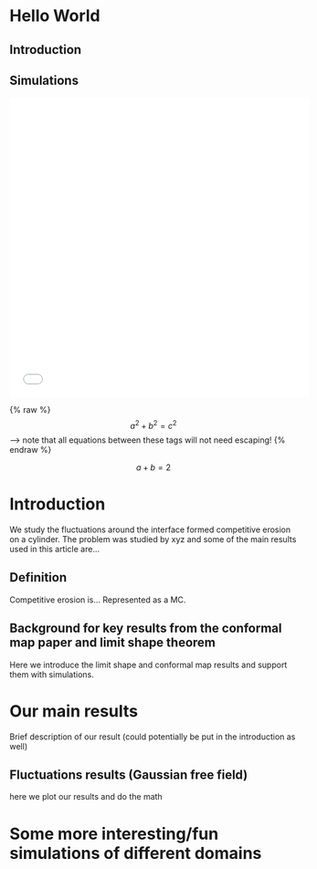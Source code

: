 # Hello World
## Introduction
## Simulations
<iframe width="525" height="525" seamless="seamless" frameBorder="0" scrolling="no" src="visualization/CompEros2.html"></iframe>

{% raw %}
  $$a^2 + b^2 = c^2$$ --> note that all equations between these tags will not need escaping!
 {% endraw %}

$$ a + b = 2$$

# Introduction
We study the fluctuations around the interface formed competitive erosion on a cylinder.
The problem was studied by xyz and some of the main results used in this article are...

## Definition  
Competitive erosion is... Represented as a MC.

## Background for key results from the conformal map paper and limit shape theorem
Here we introduce the limit shape and conformal map results and support them with simulations.

# Our main results
Brief description of our result (could potentially be put in the introduction as well)
## Fluctuations results (Gaussian free field)
here we plot our results and do the math

#  Some more interesting/fun simulations of different domains
